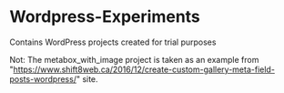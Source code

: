 # Wordpress-Experiments
Contains WordPress projects created for trial purposes

Not: The metabox_with_image project is taken as an example from "https://www.shift8web.ca/2016/12/create-custom-gallery-meta-field-posts-wordpress/" site.
